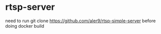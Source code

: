 # rtsp-server

need to run git clone https://github.com/aler9/rtsp-simple-server before doing docker build
